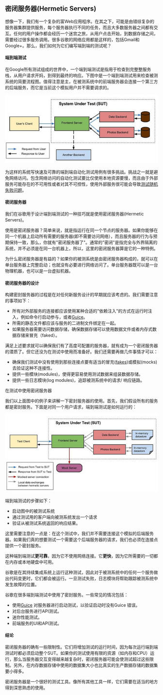 ## 密闭服务器(Hermetic Servers)

想像一下，我们有一个复杂的富Web应用程序。在其之下，可能是由错综复杂的服务器集群提供服务，每个服务器执行不同的任务，而且大多数服务器之间都有交互。任何的用户操作都会经历一个迷宫之旅，从用户点击开始，到数据存储之间，需要经过很多服务调用。很多谷歌的网络应用都是这样的，包括Gmail和Google+。那么，我们如何为它们编写端到端的测试呢？

#### 端到端测试

在Google所有测试组成的世界中，一个端到端测试是指用于检查到完整整服务栈，从用户请求开妈，到得到最终的响应。下图中是一个端到端测试用来检查被测系统的简要流程图。值得注意是主，在被测系统中的前端服务器会连接一个第三方的后端服务，而它是当前这个模拟用户并不需要调求的。

![被测系统](../../images/TotT-02-02-1-SUT.jpg)

为这样的系统写快速及可靠的端到端自动化测试用例有很多挑战。挑战之一就是避免网络访问。包含网络访问的自动化测试要比仅使用本地资源要慢，而且由于外部服务可能存在的不可用性或者对其不可控性，使用外部服务很可能会导致[测试随机失败问题](02-04avoiding-flakey-tests.md)。

#### 密闭服务器

我们在谷歌用于设计端到端测试的一种技巧就是使用密闭服务器(Hermetic Servers)。

使用是密闭服务器？简单来说，就是指运行在同一个节点的服务器。如果你能够在同一个机器上启动所有需要的服务器(即不需要访问网络），而且服务器的行为与预期保持一致，那么，你就有"密闭服务器了"。通常的"密闭"是指完全与外界隔离的系统，并不必须是在同一台机器上，所以，这里的密闭服务器算是它的一种特例。

为什么密闭服务器是有益的？如果你的被测系统是由密闭服务器构成的，就可以在单台服务器上完整启动；也就没有必要进行网络访问了。单台服务器既可以是一台物理机器，也可以是一台虚拟机器。

#### 密闭服务器的设计

构建密封服务器的过程是在对任何新服务设计的早期就应该考虑的。我们需要注意的事项如下：

- 所有对外部服务的连接都应该使用某种合适的"依赖注入"的方式在运行时注入，例如命令行启动参与，或者[Guice](http://code.google.com/p/google-guice/)。
- 所需的静态文件都应该与服务的二进制文件绑定在一起。
- 如果服务器需要访问数据存储，确保数据存储可以使用数据文件或者内存式数据存储来冒充（faked）。

满足上述要求就可以确保我们有了高度可配置的服务器，就有成为一个密闭服务器的潜质了。但它还没为在测试中使用而准备好。我们还需要再做几件事情才可以：

- 确保我们测试中没有使用到那些连接点要有适当的冒充([fakes](http://xunitpatterns.com/Fake%20Object.html))或模拟(mocks)去验证这种不连接性。
- 提供一些模块(modules)，使得更容易使用测试数据来组装数据存储。
- 提供一些日志模块(log modules)，追踪被测系统中的请求/ 响应链路。

在测试中使用密闭服务器

我们以上面图中的例子来讲解一下密封服务器的使用。首先，我们假设所有的服务都是密封服务。下面是对同一个用户请求，端到端测试是如何运行的：

![使用密闭服务器的被测系统](../../images/TotT-02-02-2-E2ETest.jpg)

端到端测试的步骤如下：

  - 启动图中的被测试系统
  - 通过测试用的客户端向被测系统发出一个请求
  - 验证从被测试系统返回的响应结果。

这里需要注意的一点是：在这个测试中，我们并不需要连接这个模拟的后端服务器。如果我们真的想要测试一个需要这个后端服务器的请求，我们也必须在连接点提供一个密封服务。

这种端到端测试**更可靠**，因为它不使用网络连接。它**更快**，因为它所需要的一切都在内存或本地硬盘中可用。

  

谷歌是在其持续集成系统上运行这种测试，因此对于被测系统中的任何一个服务做出代码变更时，它们都会被运行。一旦测试失败，日志模块将帮助跟踪被测系统中发生故障的位置。

谷歌在很多端到端测试中使用了密封服务。一些常见的情况包括：

  - 使用[Guice](https://github.com/google/guice) 对服务器进行启动测试，以验证启动时没有Guice 错误。
  - 对后台服务进行API测试。
  - 迷你性能测试。
  - 前端服务的UI和API测试。

#### 结论

密闭服务器的确有一些限制性。它们将增加测试的运行时间，因为每次运行端到端测试时都必须启动整个SUT。如果你的测试使用有限的资源（如内存和CPU）运行，那么当服务器交互变得越来越复杂时，密闭服务器可能会使测试超过这些限制。另外，在内存数据存储中使用的数据集大小也比真实的生产数据存储的数据集要小得多。

密闭服务器是一个很好的测试工具。像所有其他工具一样，它们需要在适当的地方得到深思熟虑的使用。